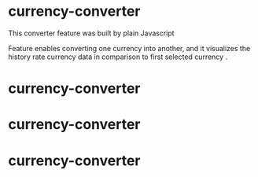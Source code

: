 # currency-converter

This converter feature was built by plain Javascript

Feature enables converting one currency into another, and it visualizes the history rate currency data in comparison to first selected currency
.
# currency-converter

# currency-converter

# currency-converter